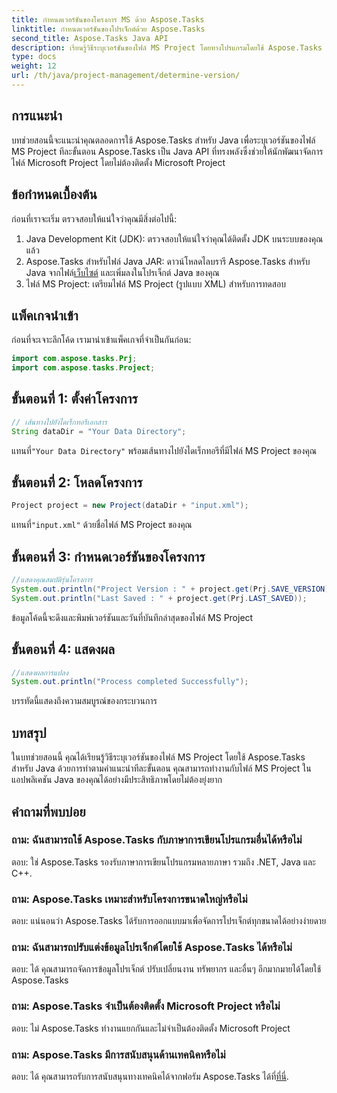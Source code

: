 ```yaml
---
title: กำหนดเวอร์ชันของโครงการ MS ด้วย Aspose.Tasks
linktitle: กำหนดเวอร์ชันของโปรเจ็กต์ด้วย Aspose.Tasks
second_title: Aspose.Tasks Java API
description: เรียนรู้วิธีระบุเวอร์ชันของไฟล์ MS Project โดยทางโปรแกรมโดยใช้ Aspose.Tasks สำหรับ Java คำแนะนำทีละขั้นตอนพร้อมตัวอย่างโค้ด
type: docs
weight: 12
url: /th/java/project-management/determine-version/
---
```

## การแนะนำ
บทช่วยสอนนี้จะแนะนำคุณตลอดการใช้ Aspose.Tasks สำหรับ Java เพื่อระบุเวอร์ชันของไฟล์ MS Project ทีละขั้นตอน Aspose.Tasks เป็น Java API ที่ทรงพลังซึ่งช่วยให้นักพัฒนาจัดการไฟล์ Microsoft Project โดยไม่ต้องติดตั้ง Microsoft Project
## ข้อกำหนดเบื้องต้น
ก่อนที่เราจะเริ่ม ตรวจสอบให้แน่ใจว่าคุณมีสิ่งต่อไปนี้:
1. Java Development Kit (JDK): ตรวจสอบให้แน่ใจว่าคุณได้ติดตั้ง JDK บนระบบของคุณแล้ว
2.  Aspose.Tasks สำหรับไฟล์ Java JAR: ดาวน์โหลดไลบรารี Aspose.Tasks สำหรับ Java จากไฟล์[เว็บไซต์](https://releases.aspose.com/tasks/java/) และเพิ่มลงในโปรเจ็กต์ Java ของคุณ
3. ไฟล์ MS Project: เตรียมไฟล์ MS Project (รูปแบบ XML) สำหรับการทดสอบ

## แพ็คเกจนำเข้า
ก่อนที่จะเจาะลึกโค้ด เรามานำเข้าแพ็คเกจที่จำเป็นกันก่อน:
```java
import com.aspose.tasks.Prj;
import com.aspose.tasks.Project;
```
## ขั้นตอนที่ 1: ตั้งค่าโครงการ
```java
// เส้นทางไปยังไดเร็กทอรีเอกสาร
String dataDir = "Your Data Directory";
```
 แทนที่`"Your Data Directory"` พร้อมเส้นทางไปยังไดเร็กทอรีที่มีไฟล์ MS Project ของคุณ
## ขั้นตอนที่ 2: โหลดโครงการ
```java
Project project = new Project(dataDir + "input.xml");
```
 แทนที่`"input.xml"` ด้วยชื่อไฟล์ MS Project ของคุณ
## ขั้นตอนที่ 3: กำหนดเวอร์ชันของโครงการ
```java
//แสดงคุณสมบัติรุ่นโครงการ
System.out.println("Project Version : " + project.get(Prj.SAVE_VERSION));
System.out.println("Last Saved : " + project.get(Prj.LAST_SAVED));
```
ข้อมูลโค้ดนี้จะดึงและพิมพ์เวอร์ชันและวันที่บันทึกล่าสุดของไฟล์ MS Project
## ขั้นตอนที่ 4: แสดงผล
```java
//แสดงผลการแปลง
System.out.println("Process completed Successfully");
```
บรรทัดนี้แสดงถึงความสมบูรณ์ของกระบวนการ

## บทสรุป
ในบทช่วยสอนนี้ คุณได้เรียนรู้วิธีระบุเวอร์ชันของไฟล์ MS Project โดยใช้ Aspose.Tasks สำหรับ Java ด้วยการทำตามคำแนะนำทีละขั้นตอน คุณสามารถทำงานกับไฟล์ MS Project ในแอปพลิเคชัน Java ของคุณได้อย่างมีประสิทธิภาพโดยไม่ต้องยุ่งยาก

## คำถามที่พบบ่อย
### ถาม: ฉันสามารถใช้ Aspose.Tasks กับภาษาการเขียนโปรแกรมอื่นได้หรือไม่
ตอบ: ใช่ Aspose.Tasks รองรับภาษาการเขียนโปรแกรมหลายภาษา รวมถึง .NET, Java และ C++.
### ถาม: Aspose.Tasks เหมาะสำหรับโครงการขนาดใหญ่หรือไม่
ตอบ: แน่นอนว่า Aspose.Tasks ได้รับการออกแบบมาเพื่อจัดการโปรเจ็กต์ทุกขนาดได้อย่างง่ายดาย
### ถาม: ฉันสามารถปรับแต่งข้อมูลโปรเจ็กต์โดยใช้ Aspose.Tasks ได้หรือไม่
ตอบ: ได้ คุณสามารถจัดการข้อมูลโปรเจ็กต์ ปรับเปลี่ยนงาน ทรัพยากร และอื่นๆ อีกมากมายได้โดยใช้ Aspose.Tasks
### ถาม: Aspose.Tasks จำเป็นต้องติดตั้ง Microsoft Project หรือไม่
ตอบ: ไม่ Aspose.Tasks ทำงานแยกกันและไม่จำเป็นต้องติดตั้ง Microsoft Project
### ถาม: Aspose.Tasks มีการสนับสนุนด้านเทคนิคหรือไม่
 ตอบ: ได้ คุณสามารถรับการสนับสนุนทางเทคนิคได้จากฟอรัม Aspose.Tasks ได้ที่[ที่นี่](https://forum.aspose.com/c/tasks/15).